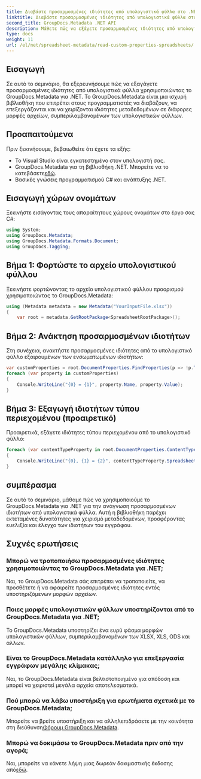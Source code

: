 ```yaml
---
title: Διαβάστε προσαρμοσμένες ιδιότητες από υπολογιστικά φύλλα στο .NET
linktitle: Διαβάστε προσαρμοσμένες ιδιότητες από υπολογιστικά φύλλα στο .NET
second_title: GroupDocs.Metadata .NET API
description: Μάθετε πώς να εξάγετε προσαρμοσμένες ιδιότητες από υπολογιστικά φύλλα χρησιμοποιώντας το GroupDocs.Metadata για .NET. Βελτιώστε τον χειρισμό μεταδεδομένων στις εφαρμογές σας .NET.
type: docs
weight: 11
url: /el/net/spreadsheet-metadata/read-custom-properties-spreadsheets/
---
```

## Εισαγωγή
Σε αυτό το σεμινάριο, θα εξερευνήσουμε πώς να εξαγάγετε προσαρμοσμένες ιδιότητες από υπολογιστικά φύλλα χρησιμοποιώντας το GroupDocs.Metadata για .NET. Το GroupDocs.Metadata είναι μια ισχυρή βιβλιοθήκη που επιτρέπει στους προγραμματιστές να διαβάζουν, να επεξεργάζονται και να χειρίζονται ιδιότητες μεταδεδομένων σε διάφορες μορφές αρχείων, συμπεριλαμβανομένων των υπολογιστικών φύλλων.
## Προαπαιτούμενα
Πριν ξεκινήσουμε, βεβαιωθείτε ότι έχετε τα εξής:
- Το Visual Studio είναι εγκατεστημένο στον υπολογιστή σας.
-  GroupDocs.Metadata για τη βιβλιοθήκη .NET. Μπορείτε να το κατεβάσετε[εδώ](https://releases.groupdocs.com/metadata/net/).
- Βασικές γνώσεις προγραμματισμού C# και ανάπτυξης .NET.

## Εισαγωγή χώρων ονομάτων
Ξεκινήστε εισάγοντας τους απαραίτητους χώρους ονομάτων στο έργο σας C#:
```csharp
using System;
using GroupDocs.Metadata;
using GroupDocs.Metadata.Formats.Document;
using GroupDocs.Tagging;
```
## Βήμα 1: Φορτώστε το αρχείο υπολογιστικού φύλλου
Ξεκινήστε φορτώνοντας το αρχείο υπολογιστικού φύλλου προορισμού χρησιμοποιώντας το GroupDocs.Metadata:
```csharp
using (Metadata metadata = new Metadata("YourInputFile.xlsx"))
{
    var root = metadata.GetRootPackage<SpreadsheetRootPackage>();
```
## Βήμα 2: Ανάκτηση προσαρμοσμένων ιδιοτήτων
Στη συνέχεια, ανακτήστε προσαρμοσμένες ιδιότητες από το υπολογιστικό φύλλο εξαιρουμένων των ενσωματωμένων ιδιοτήτων:
```csharp
var customProperties = root.DocumentProperties.FindProperties(p => !p.Tags.Contains(Tags.Document.BuiltIn));
foreach (var property in customProperties)
{
    Console.WriteLine("{0} = {1}", property.Name, property.Value);
}
```
## Βήμα 3: Εξαγωγή ιδιοτήτων τύπου περιεχομένου (προαιρετικό)
Προαιρετικά, εξάγετε ιδιότητες τύπου περιεχομένου από το υπολογιστικό φύλλο:
```csharp
foreach (var contentTypeProperty in root.DocumentProperties.ContentTypeProperties.ToList())
{
    Console.WriteLine("{0}, {1} = {2}", contentTypeProperty.SpreadsheetPropertyType, contentTypeProperty.Name, contentTypeProperty.SpreadsheetPropertyValue);
}
```

## συμπέρασμα
Σε αυτό το σεμινάριο, μάθαμε πώς να χρησιμοποιούμε το GroupDocs.Metadata για .NET για την ανάγνωση προσαρμοσμένων ιδιοτήτων από υπολογιστικά φύλλα. Αυτή η βιβλιοθήκη παρέχει εκτεταμένες δυνατότητες για χειρισμό μεταδεδομένων, προσφέροντας ευελιξία και έλεγχο των ιδιοτήτων του εγγράφου.

## Συχνές ερωτήσεις
### Μπορώ να τροποποιήσω προσαρμοσμένες ιδιότητες χρησιμοποιώντας το GroupDocs.Metadata για .NET;
Ναι, το GroupDocs.Metadata σάς επιτρέπει να τροποποιείτε, να προσθέτετε ή να αφαιρείτε προσαρμοσμένες ιδιότητες εντός υποστηριζόμενων μορφών αρχείων.
### Ποιες μορφές υπολογιστικών φύλλων υποστηρίζονται από το GroupDocs.Metadata για .NET;
Το GroupDocs.Metadata υποστηρίζει ένα ευρύ φάσμα μορφών υπολογιστικών φύλλων, συμπεριλαμβανομένων των XLSX, XLS, ODS και άλλων.
### Είναι το GroupDocs.Metadata κατάλληλο για επεξεργασία εγγράφων μεγάλης κλίμακας;
Ναι, το GroupDocs.Metadata είναι βελτιστοποιημένο για απόδοση και μπορεί να χειριστεί μεγάλα αρχεία αποτελεσματικά.
### Πού μπορώ να λάβω υποστήριξη για ερωτήματα σχετικά με το GroupDocs.Metadata;
 Μπορείτε να βρείτε υποστήριξη και να αλληλεπιδράσετε με την κοινότητα στη διεύθυνση[Φόρουμ GroupDocs.Metadata](https://forum.groupdocs.com/c/metadata/14).
### Μπορώ να δοκιμάσω το GroupDocs.Metadata πριν από την αγορά;
 Ναι, μπορείτε να κάνετε λήψη μιας δωρεάν δοκιμαστικής έκδοσης από[εδώ](https://releases.groupdocs.com/).